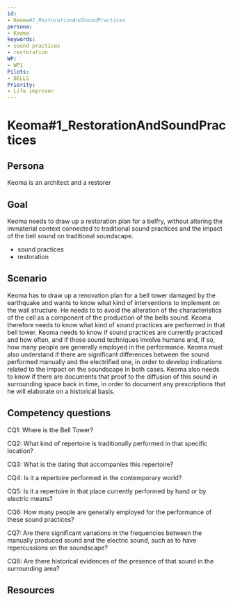 ```yaml
---
id: 
- Keoma#1_RestorationAndSoundPractices
persona: 
- Keoma
keywords: 
- sound practices
- restoration
WP:
- WP1
Pilots:
- BELLS
Priority:
- Life improver
---
```

# Keoma#1_RestorationAndSoundPractices

## Persona

Keoma is an architect and a restorer
## Goal 

Keoma needs to draw up a restoration plan for a belfry, without altering the immaterial context connected to traditional sound practices and the impact of the bell sound on traditional soundscape.
- sound practices
- restoration

## Scenario  

Keoma has to draw up a renovation plan for a bell tower damaged by the earthquake and wants to know what kind of interventions to implement on the wall structure. He needs to to avoid the alteration of the characteristics of the cell as a component of the production of the bells sound. Keoma therefore needs to know what kind of sound practices are performed in that bell tower. Keoma needs to know if sound practices are currently practiced and how often, and if those sound techniques involve humans and, if so, how many people are generally employed in the performance. Keoma must also understand if there are significant differences between the sound performed manually and the electrified one, in order to develop indications related to the impact on the soundscape in both cases. Keoma also needs to know if there are documents that proof to the diffusion of this sound in surrounding space back in time, in order to document any prescriptions that he will elaborate on a historical basis.

## Competency questions 

CQ1: Where is the Bell Tower?

CQ2: What kind of repertoire is traditionally performed in that specific location?

CQ3: What is the dating that accompanies this repertoire?

CQ4: Is it a repertoire performed in the contemporary world?

CQ5: Is it a repertoire in that place currently performed by hand or by electric means?

CQ6: How many people are generally employed for the performance of these sound practices?

CQ7: Are there significant variations in the frequencies between the manually produced sound and the electric sound, such as to have repercussions on the soundscape?

CQ8: Are there historical evidences of the presence of that sound in the surrounding area?

## Resources
